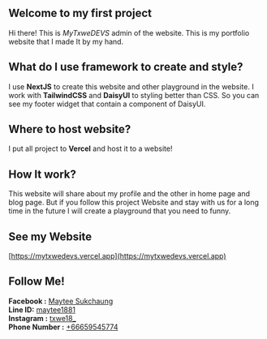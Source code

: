 ## Welcome to my first project
Hi there! This is *MyTxweDEVS* admin of the website. This is my portfolio website that I made It by my hand.

## What do I use framework to create and style?
I use **NextJS** to create this website and other playground in the website. I work with **TailwindCSS** and **DaisyUI** to styling better than CSS. So you can see my footer widget that contain a component of DaisyUI.

## Where to host website?
I put all project to **Vercel** and host it to a website!

## How It work?
This website will share about my profile and the other in home page and blog page. But if you follow this project Website and stay with us for a long time in the future I will create a playground that you need to funny.

## See my Website
[https://mytxwedevs.vercel.app](https://mytxwedevs.vercel.app)

## Follow Me!
**Facebook :** [Maytee Sukchaung](https://www.facebook.com/profile.php?id=100083588705916)  
**Line ID:** [maytee1881](https://mytxwedevs.vercel.app)  
**Instagram :** [txwe18_](https://www.instagram.com/txwe18_/)  
**Phone Number :** [+66659545774](tel:0659545774)